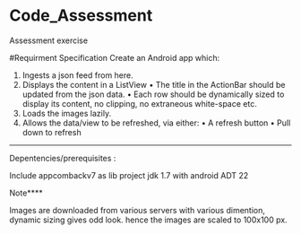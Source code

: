 # Code_Assessment
Assessment exercise 

#Requirment 
Specification
Create an Android app which:
 1.	Ingests a json feed from here.
 2.	Displays the content in a ListView
•	The title in the ActionBar should be updated from the json data.
•	Each row should be dynamically sized to display its content, no clipping, no extraneous white-space etc.
 3.	Loads the images lazily.
 4.	Allows the data/view to be refreshed, via either:
•	A refresh button
•	Pull down to refresh

******************************

Depentencies/prerequisites  : 

Include appcombackv7 as lib project
jdk 1.7 with android ADT 22


Note****

Images are downloaded from various servers with various dimention, dynamic sizing gives odd look. hence the images are scaled to 
100x100 px.









